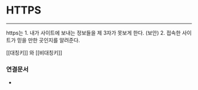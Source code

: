 # HTTPS
---
https는 
	1. 내가 사이트에 보내는 정보들을 제 3자가 못보게 한다. (보안)
	2. 접속한 사이트가 믿을 만한 곳인지를 알려준다.

[[대칭키]] 와 [[비대칭키]]




### 연결문서
- 

